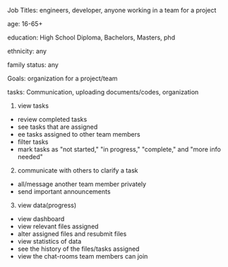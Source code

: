 Job Titles: engineers, developer, anyone working in a team for a project

age: 16-65+

education: High School Diploma, Bachelors, Masters, phd

ethnicity: any

family status: any

Goals: organization for a project/team

tasks: Communication, uploading documents/codes, organization
1. view tasks
- review completed tasks
- see tasks that are assigned
- ee tasks assigned to other team members 
- filter tasks
-  mark tasks as "not started," "in progress," "complete," and "more info needed"

2. communicate with others to clarify a task
- all/message another team member privately
- send important announcements

3. view data(progress)
- view dashboard
- view relevant files assigned
- alter assigned files and resubmit files 
- view statistics of data
- see the history of the files/tasks assigned
- view the chat-rooms team members can join 